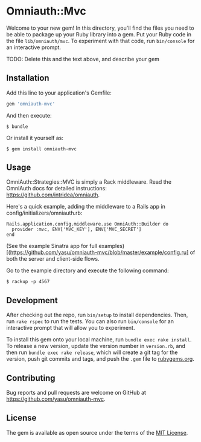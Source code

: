# Omniauth::Mvc

Welcome to your new gem! In this directory, you'll find the files you need to be able to package up your Ruby library into a gem. Put your Ruby code in the file `lib/omniauth/mvc`. To experiment with that code, run `bin/console` for an interactive prompt.

TODO: Delete this and the text above, and describe your gem

## Installation

Add this line to your application's Gemfile:

```ruby
gem 'omniauth-mvc'
```

And then execute:

    $ bundle

Or install it yourself as:

    $ gem install omniauth-mvc

## Usage

OmniAuth::Strategies::MVC is simply a Rack middleware. Read the OmniAuth docs for detailed instructions: https://github.com/intridea/omniauth.

Here's a quick example, adding the middleware to a Rails app in config/initializers/omniauth.rb:

```
Rails.application.config.middleware.use OmniAuth::Builder do
  provider :mvc, ENV['MVC_KEY'], ENV['MVC_SECRET']
end
```

(See the example Sinatra app for full examples)[(https://github.com/yasu/omniauth-mvc/blob/master/example/config.ru] of both the server and client-side flows.

Go to the example directory and execute the following command:

```
$ rackup -p 4567
```

## Development

After checking out the repo, run `bin/setup` to install dependencies. Then, run `rake rspec` to run the tests. You can also run `bin/console` for an interactive prompt that will allow you to experiment.

To install this gem onto your local machine, run `bundle exec rake install`. To release a new version, update the version number in `version.rb`, and then run `bundle exec rake release`, which will create a git tag for the version, push git commits and tags, and push the `.gem` file to [rubygems.org](https://rubygems.org).

## Contributing

Bug reports and pull requests are welcome on GitHub at https://github.com/yasu/omniauth-mvc.


## License

The gem is available as open source under the terms of the [MIT License](http://opensource.org/licenses/MIT).

